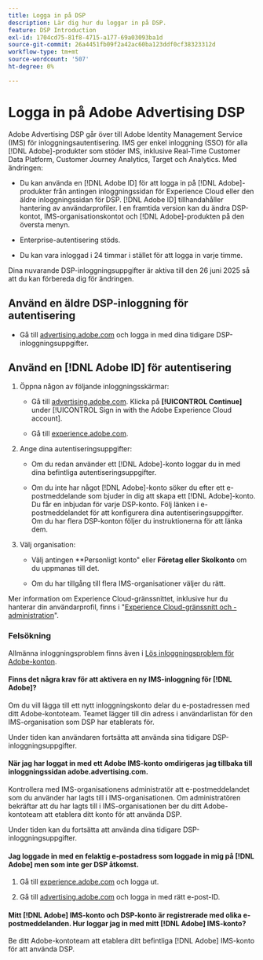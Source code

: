 ```yaml
---
title: Logga in på DSP
description: Lär dig hur du loggar in på DSP.
feature: DSP Introduction
exl-id: 1704cd75-81f8-4715-a177-69a03093ba1d
source-git-commit: 26a4451fb09f2a42ac60ba123ddf0cf38323312d
workflow-type: tm+mt
source-wordcount: '507'
ht-degree: 0%

---
```


# Logga in på Adobe Advertising DSP

Adobe Advertising DSP går över till Adobe Identity Management Service (IMS) för inloggningsautentisering. IMS ger enkel inloggning (SSO) för alla [!DNL Adobe]-produkter som stöder IMS, inklusive Real-Time Customer Data Platform, Customer Journey Analytics, Target och Analytics. Med ändringen:

* Du kan använda en [!DNL Adobe ID] för att logga in på [!DNL Adobe]-produkter från antingen inloggningssidan för Experience Cloud eller den äldre inloggningssidan för DSP. [!DNL Adobe ID] tillhandahåller hantering av användarprofiler. I en framtida version kan du ändra DSP-kontot, IMS-organisationskontot och [!DNL Adobe]-produkten på den översta menyn.

* Enterprise-autentisering stöds.

* Du kan vara inloggad i 24 timmar i stället för att logga in varje timme.

Dina nuvarande DSP-inloggningsuppgifter är aktiva till den 26 juni 2025 så att du kan förbereda dig för ändringen.

## Använd en äldre DSP-inloggning för autentisering

* Gå till [advertising.adobe.com](https://advertising.adobe.com) och logga in med dina tidigare DSP-inloggningsuppgifter.

## Använd en [!DNL Adobe ID] för autentisering

1. Öppna någon av följande inloggningsskärmar:

   * Gå till [advertising.adobe.com](https://advertising.adobe.com). Klicka på **[!UICONTROL Continue]** under [!UICONTROL Sign in with the Adobe Experience Cloud account].

   * Gå till [experience.adobe.com](https://experience.adobe.com).

1. Ange dina autentiseringsuppgifter:

   * Om du redan använder ett [!DNL Adobe]-konto loggar du in med dina befintliga autentiseringsuppgifter.

   * Om du inte har något [!DNL Adobe]-konto söker du efter ett e-postmeddelande som bjuder in dig att skapa ett [!DNL Adobe]-konto. Du får en inbjudan för varje DSP-konto. Följ länken i e-postmeddelandet för att konfigurera dina autentiseringsuppgifter. Om du har flera DSP-konton följer du instruktionerna för att länka dem.

1. Välj organisation:

   * Välj antingen **Personligt konto&quot; eller **Företag eller Skolkonto** om du uppmanas till det.

   * Om du har tillgång till flera IMS-organisationer väljer du rätt.

Mer information om Experience Cloud-gränssnittet, inklusive hur du hanterar din användarprofil, finns i &quot;[Experience Cloud-gränssnitt och -administration](https://experienceleague.adobe.com/en/docs/core-services/interface/experience-cloud)&quot;.

### Felsökning

Allmänna inloggningsproblem finns även i [Lös inloggningsproblem för Adobe-konton](https://helpx.adobe.com/manage-account/kb/account-password-sign-help.linkfree.html).

#### Finns det några krav för att aktivera en ny IMS-inloggning för [!DNL Adobe]?

Om du vill lägga till ett nytt inloggningskonto delar du e-postadressen med ditt Adobe-kontoteam. Teamet lägger till din adress i användarlistan för den IMS-organisation som DSP har etablerats för.

Under tiden kan användaren fortsätta att använda sina tidigare DSP-inloggningsuppgifter.

#### När jag har loggat in med ett Adobe IMS-konto omdirigeras jag tillbaka till inloggningssidan adobe.advertising.com.

Kontrollera med IMS-organisationens administratör att e-postmeddelandet som du använder har lagts till i IMS-organisationen. Om administratören bekräftar att du har lagts till i IMS-organisationen ber du ditt Adobe-kontoteam att etablera ditt konto för att använda DSP.

Under tiden kan du fortsätta att använda dina tidigare DSP-inloggningsuppgifter.

#### Jag loggade in med en felaktig e-postadress som loggade in mig på [!DNL Adobe] men som inte ger DSP åtkomst.

1. Gå till [experience.adobe.com](https://experience.adobe.com) och logga ut.

1. Gå till [advertising.adobe.com](https://advertising.adobe.com) och logga in med rätt e-post-ID.

#### Mitt [!DNL Adobe] IMS-konto och DSP-konto är registrerade med olika e-postmeddelanden. Hur loggar jag in med mitt [!DNL Adobe] IMS-konto?

Be ditt Adobe-kontoteam att etablera ditt befintliga [!DNL Adobe] IMS-konto för att använda DSP.
